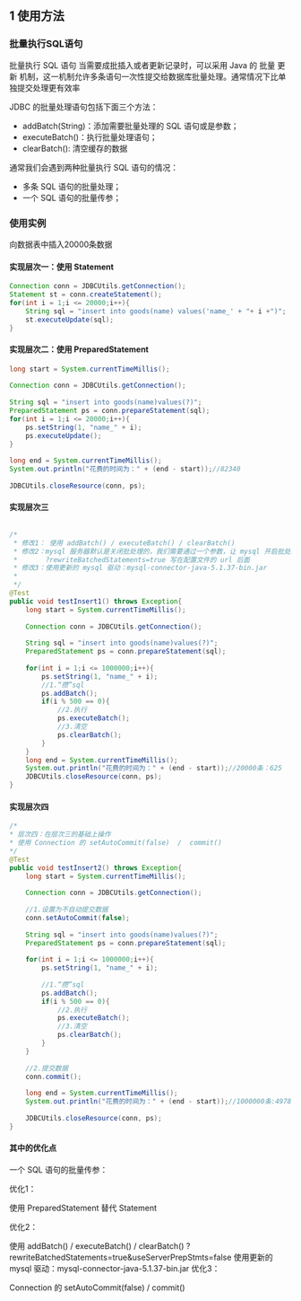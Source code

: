 ## 1 使用方法

### 批量执行SQL语句

批量执行 SQL 语句
当需要成批插入或者更新记录时，可以采用 Java 的 批量 更新 机制，这一机制允许多条语句一次性提交给数据库批量处理。通常情况下比单独提交处理更有效率

JDBC 的批量处理语句包括下面三个方法：

* addBatch(String)：添加需要批量处理的 SQL 语句或是参数；
* executeBatch()：执行批量处理语句；
* clearBatch(): 清空缓存的数据

通常我们会遇到两种批量执行 SQL 语句的情况：

* 多条 SQL 语句的批量处理；
* 一个 SQL 语句的批量传参；


### 使用实例


向数据表中插入20000条数据
#### 实现层次一：使用 Statement

```java
Connection conn = JDBCUtils.getConnection();
Statement st = conn.createStatement();
for(int i = 1;i <= 20000;i++){
	String sql = "insert into goods(name) values('name_' + "+ i +")";
	st.executeUpdate(sql);
}
```

#### 实现层次二：使用 PreparedStatement

```java
long start = System.currentTimeMillis();
		
Connection conn = JDBCUtils.getConnection();
		
String sql = "insert into goods(name)values(?)";
PreparedStatement ps = conn.prepareStatement(sql);
for(int i = 1;i <= 20000;i++){
	ps.setString(1, "name_" + i);
	ps.executeUpdate();
}
		
long end = System.currentTimeMillis();
System.out.println("花费的时间为：" + (end - start));//82340
		
JDBCUtils.closeResource(conn, ps);
```

#### 实现层次三
```java

/*
 * 修改1： 使用 addBatch() / executeBatch() / clearBatch()
 * 修改2：mysql 服务器默认是关闭批处理的，我们需要通过一个参数，让 mysql 开启批处理的支持。
 * 		 ?rewriteBatchedStatements=true 写在配置文件的 url 后面
 * 修改3：使用更新的 mysql 驱动：mysql-connector-java-5.1.37-bin.jar
 * 
 */
@Test
public void testInsert1() throws Exception{
	long start = System.currentTimeMillis();
		
	Connection conn = JDBCUtils.getConnection();
		
	String sql = "insert into goods(name)values(?)";
	PreparedStatement ps = conn.prepareStatement(sql);
		
	for(int i = 1;i <= 1000000;i++){
		ps.setString(1, "name_" + i);
		//1.“攒”sql
		ps.addBatch();
		if(i % 500 == 0){
			//2.执行
			ps.executeBatch();
			//3.清空
			ps.clearBatch();
		}
	}
	long end = System.currentTimeMillis();
	System.out.println("花费的时间为：" + (end - start));//20000条：625                                                                         //1000000条:14733  	
	JDBCUtils.closeResource(conn, ps);
}
```

#### 实现层次四
```java
/*
* 层次四：在层次三的基础上操作
* 使用 Connection 的 setAutoCommit(false)  /  commit()
*/
@Test
public void testInsert2() throws Exception{
	long start = System.currentTimeMillis();
		
	Connection conn = JDBCUtils.getConnection();
		
	//1.设置为不自动提交数据
	conn.setAutoCommit(false);
		
	String sql = "insert into goods(name)values(?)";
	PreparedStatement ps = conn.prepareStatement(sql);
		
	for(int i = 1;i <= 1000000;i++){
		ps.setString(1, "name_" + i);
			
		//1.“攒”sql
		ps.addBatch();
		if(i % 500 == 0){
			//2.执行
			ps.executeBatch();
			//3.清空
			ps.clearBatch();
		}
	}
		
	//2.提交数据
	conn.commit();
		
	long end = System.currentTimeMillis();
	System.out.println("花费的时间为：" + (end - start));//1000000条:4978 
		
	JDBCUtils.closeResource(conn, ps);
}
```

#### 其中的优化点
一个 SQL 语句的批量传参：

优化1：

使用 PreparedStatement 替代 Statement

优化2：

使用 addBatch() / executeBatch() / clearBatch()
?rewriteBatchedStatements=true&useServerPrepStmts=false
使用更新的 mysql 驱动：mysql-connector-java-5.1.37-bin.jar
优化3：

Connection 的 setAutoCommit(false) / commit()




